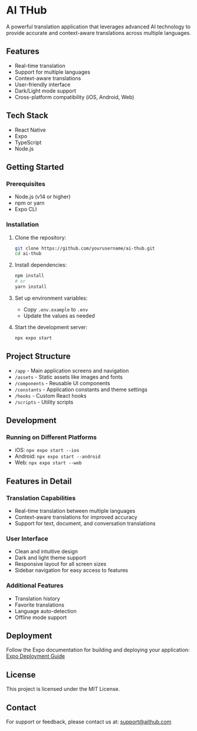 # AI THub

A powerful translation application that leverages advanced AI technology to provide accurate and context-aware translations across multiple languages.

## Features

- Real-time translation
- Support for multiple languages
- Context-aware translations
- User-friendly interface
- Dark/Light mode support
- Cross-platform compatibility (iOS, Android, Web)

## Tech Stack

- React Native
- Expo
- TypeScript
- Node.js

## Getting Started

### Prerequisites

- Node.js (v14 or higher)
- npm or yarn
- Expo CLI

### Installation

1. Clone the repository:
   ```bash
   git clone https://github.com/yourusername/ai-thub.git
   cd ai-thub
   ```

2. Install dependencies:
   ```bash
   npm install
   # or
   yarn install
   ```

3. Set up environment variables:
   - Copy `.env.example` to `.env`
   - Update the values as needed

4. Start the development server:
   ```bash
   npx expo start
   ```

## Project Structure

- `/app` - Main application screens and navigation
- `/assets` - Static assets like images and fonts
- `/components` - Reusable UI components
- `/constants` - Application constants and theme settings
- `/hooks` - Custom React hooks
- `/scripts` - Utility scripts

## Development

### Running on Different Platforms

- iOS: `npx expo start --ios`
- Android: `npx expo start --android`
- Web: `npx expo start --web`

## Features in Detail

### Translation Capabilities
- Real-time translation between multiple languages
- Context-aware translations for improved accuracy
- Support for text, document, and conversation translations

### User Interface
- Clean and intuitive design
- Dark and light theme support
- Responsive layout for all screen sizes
- Sidebar navigation for easy access to features

### Additional Features
- Translation history
- Favorite translations
- Language auto-detection
- Offline mode support

## Deployment

Follow the Expo documentation for building and deploying your application:
[Expo Deployment Guide](https://docs.expo.dev/distribution/introduction/)

## License

This project is licensed under the MIT License.

## Contact

For support or feedback, please contact us at: support@aithub.com 